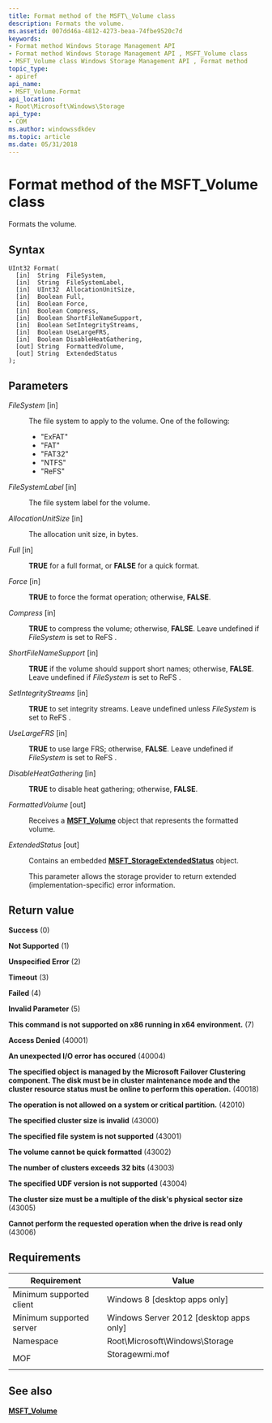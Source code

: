 ```yaml
---
title: Format method of the MSFT\_Volume class
description: Formats the volume.
ms.assetid: 007dd46a-4812-4273-beaa-74fbe9520c7d
keywords:
- Format method Windows Storage Management API
- Format method Windows Storage Management API , MSFT_Volume class
- MSFT_Volume class Windows Storage Management API , Format method
topic_type:
- apiref
api_name:
- MSFT_Volume.Format
api_location:
- Root\Microsoft\Windows\Storage
api_type:
- COM
ms.author: windowssdkdev
ms.topic: article
ms.date: 05/31/2018
---
```


# Format method of the MSFT\_Volume class

Formats the volume.

## Syntax


```mof
UInt32 Format(
  [in]  String  FileSystem,
  [in]  String  FileSystemLabel,
  [in]  UInt32  AllocationUnitSize,
  [in]  Boolean Full,
  [in]  Boolean Force,
  [in]  Boolean Compress,
  [in]  Boolean ShortFileNameSupport,
  [in]  Boolean SetIntegrityStreams,
  [in]  Boolean UseLargeFRS,
  [in]  Boolean DisableHeatGathering,
  [out] String  FormattedVolume,
  [out] String  ExtendedStatus
);
```



## Parameters

<dl> <dt>

*FileSystem* \[in\]
</dt> <dd>

The file system to apply to the volume. One of the following:

-   "ExFAT"
-   "FAT"
-   "FAT32"
-   "NTFS"
-   "ReFS"

</dd> <dt>

*FileSystemLabel* \[in\]
</dt> <dd>

The file system label for the volume.

</dd> <dt>

*AllocationUnitSize* \[in\]
</dt> <dd>

The allocation unit size, in bytes.

</dd> <dt>

*Full* \[in\]
</dt> <dd>

**TRUE** for a full format, or **FALSE** for a quick format.

</dd> <dt>

*Force* \[in\]
</dt> <dd>

**TRUE** to force the format operation; otherwise, **FALSE**.

</dd> <dt>

*Compress* \[in\]
</dt> <dd>

**TRUE** to compress the volume; otherwise, **FALSE**. Leave undefined if *FileSystem* is set to  ReFS .

</dd> <dt>

*ShortFileNameSupport* \[in\]
</dt> <dd>

**TRUE** if the volume should support short names; otherwise, **FALSE**. Leave undefined if *FileSystem* is set to  ReFS .

</dd> <dt>

*SetIntegrityStreams* \[in\]
</dt> <dd>

**TRUE** to set integrity streams. Leave undefined unless *FileSystem* is set to  ReFS .

</dd> <dt>

*UseLargeFRS* \[in\]
</dt> <dd>

**TRUE** to use large FRS; otherwise, **FALSE**. Leave undefined if *FileSystem* is set to  ReFS .

</dd> <dt>

*DisableHeatGathering* \[in\]
</dt> <dd>

**TRUE** to disable heat gathering; otherwise, **FALSE**.

</dd> <dt>

*FormattedVolume* \[out\]
</dt> <dd>

Receives a [**MSFT\_Volume**](msft-volume.md) object that represents the formatted volume.

</dd> <dt>

*ExtendedStatus* \[out\]
</dt> <dd>

Contains an embedded [**MSFT\_StorageExtendedStatus**](msft-storageextendedstatus.md) object.

This parameter allows the storage provider to return extended (implementation-specific) error information.

</dd> </dl>

## Return value

<dl> <dt>

**Success** (0)
</dt> <dt>

**Not Supported** (1)
</dt> <dt>

**Unspecified Error** (2)
</dt> <dt>

**Timeout** (3)
</dt> <dt>

**Failed** (4)
</dt> <dt>

**Invalid Parameter** (5)
</dt> <dt>

**This command is not supported on x86 running in x64 environment.** (7)
</dt> <dt>

**Access Denied** (40001)
</dt> <dt>

**An unexpected I/O error has occured** (40004)
</dt> <dt>

**The specified object is managed by the Microsoft Failover Clustering component. The disk must be in cluster maintenance mode and the cluster resource status must be online to perform this operation.** (40018)
</dt> <dt>

**The operation is not allowed on a system or critical partition.** (42010)
</dt> <dt>

**The specified cluster size is invalid** (43000)
</dt> <dt>

**The specified file system is not supported** (43001)
</dt> <dt>

**The volume cannot be quick formatted** (43002)
</dt> <dt>

**The number of clusters exceeds 32 bits** (43003)
</dt> <dt>

**The specified UDF version is not supported** (43004)
</dt> <dt>

**The cluster size must be a multiple of the disk's physical sector size** (43005)
</dt> <dt>

**Cannot perform the requested operation when the drive is read only** (43006)
</dt> </dl>

## Requirements



| Requirement | Value |
|-------------------------------------|-------------------------------------------------------------------------------------------|
| Minimum supported client<br/> | Windows 8 \[desktop apps only\]<br/>                                                |
| Minimum supported server<br/> | Windows Server 2012 \[desktop apps only\]<br/>                                      |
| Namespace<br/>                | Root\\Microsoft\\Windows\\Storage<br/>                                              |
| MOF<br/>                      | <dl> <dt>Storagewmi.mof</dt> </dl> |



## See also

<dl> <dt>

[**MSFT\_Volume**](msft-volume.md)
</dt> </dl>

 

 





